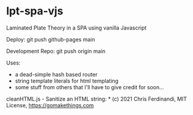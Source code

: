 # lpt-spa-vjs

Laminated Plate Theory in a SPA using vanilla Javascript

Deploy:  git push github-pages main

Development Repo: git push origin main

Uses:
- a dead-simple hash based router
- string template literals for html templating
- some stuff from others that I'll have to give credit for soon...

cleanHTML.js - Sanitize an HTML string:  * (c) 2021 Chris Ferdinandi, MIT License, https://gomakethings.com
